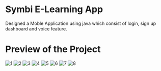 # Symbi E-Learning App
Designed a Moble Application using java which consist of
login, sign up dashboard and voice feature.
# Preview of the Project
![1](https://user-images.githubusercontent.com/93309776/228244823-a1e1f8ad-6791-44ca-9290-a6d6af968230.jpg)
![2](https://user-images.githubusercontent.com/93309776/228244834-4c05949c-2bea-493f-b793-b5aa25867f54.jpg)
![3](https://user-images.githubusercontent.com/93309776/228244783-f875c290-25e0-43e0-b537-564d6a7124dc.jpg)
![4](https://user-images.githubusercontent.com/93309776/228244794-d7b84949-96a4-4eee-af05-2b31fef3549c.jpg)
![5](https://user-images.githubusercontent.com/93309776/228244800-bcf7eafd-3961-42fa-af61-f65d21ce66c7.jpg)
![6](https://user-images.githubusercontent.com/93309776/228244812-e61c8d35-686b-4acb-a419-698e470c29ac.jpg)
![7](https://user-images.githubusercontent.com/93309776/228244801-1d25bace-651d-4396-a810-778d4608efa3.jpg)
![8](https://user-images.githubusercontent.com/93309776/228244804-2cff1538-28ef-46ad-a656-53d640337c7e.jpg)
